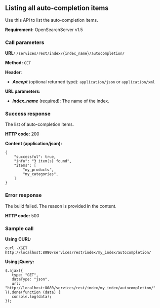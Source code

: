 ## Listing all auto-completion items

Use this API to list the auto-completion items.

**Requirement:** OpenSearchServer v1.5

### Call parameters

**URL:** ```/services/rest/index/{index_name}/autocompletion/```

**Method:** ```GET```

**Header**:
- _**Accept**_ (optional returned type): ```application/json``` or ```application/xml```

**URL parameters:**
- _**index_name**_ (required): The name of the index.

### Success response
The list of auto-completion items.

**HTTP code:**
200

**Content (application/json):**

    {
        "successful": true,
        "info": "3 item(s) found",
        "items": [
            "my_products",
            "my_categories",
        ]
    }
    

### Error response

The build failed. The reason is provided in the content.

**HTTP code:**
500

### Sample call

**Using CURL:**

    curl -XGET http://localhost:8080/services/rest/index/my_index/autocompletion/
    

**Using jQuery:**

    $.ajax({ 
       type: "GET",
       dataType: "json",
       url: "http://localhost:8080/services/rest/index/my_index/autocompletion/"
    }).done(function (data) {
       console.log(data);
    });
    